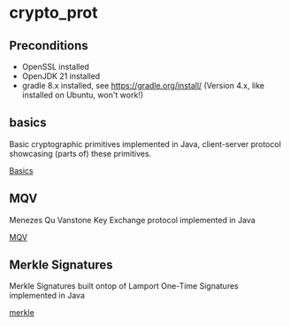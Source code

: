 # crypto_prot

## Preconditions

- OpenSSL installed
- OpenJDK 21 installed
- gradle 8.x installed, see https://gradle.org/install/ (Version 4.x, like installed on Ubuntu, won't work!)

## basics

Basic cryptographic primitives implemented in Java, client-server protocol showcasing (parts of) these primitives.

[Basics](./basics/README.md)

## MQV

Menezes Qu Vanstone Key Exchange protocol implemented in Java

[MQV](./mqv/README.md)

## Merkle Signatures

Merkle Signatures built ontop of Lamport One-Time Signatures implemented in Java

[merkle](./merkle/README.md)
